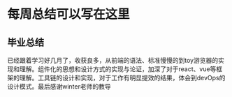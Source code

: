 # 每周总结可以写在这里

## 毕业总结
已经跟着学习好几月了，收获良多，从前端的语法、标准慢慢的到toy游览器的实现和理解。组件化的思想和设计方式的实现与论证，加深了对于react、vue等框架的理解。工具链的设计和实现，对于工作有明显提效的结果，体会到devOps的设计模式。最后感谢winter老师的教导
